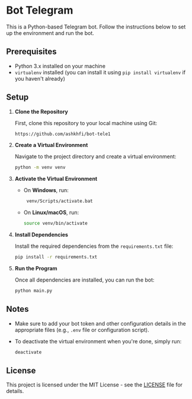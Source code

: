 
# Bot Telegram

This is a Python-based Telegram bot. Follow the instructions below to set up the environment and run the bot.

## Prerequisites

- Python 3.x installed on your machine
- `virtualenv` installed (you can install it using `pip install virtualenv` if you haven't already)

## Setup

1. **Clone the Repository**

   First, clone this repository to your local machine using Git:

   ```bash
   https://github.com/ashkhfi/bot-tele1
   ```

2. **Create a Virtual Environment**

   Navigate to the project directory and create a virtual environment:

   ```bash
   python -m venv venv

   ```

3. **Activate the Virtual Environment**

   - On **Windows**, run:

     ```bash
      venv/Scripts/activate.bat
     ```

   - On **Linux/macOS**, run:

     ```bash
     source venv/bin/activate
     ```

4. **Install Dependencies**

   Install the required dependencies from the `requirements.txt` file:

   ```bash
   pip install -r requirements.txt
   ```

5. **Run the Program**

   Once all dependencies are installed, you can run the bot:

   ```bash
   python main.py
   ```

## Notes

- Make sure to add your bot token and other configuration details in the appropriate files (e.g., `.env` file or configuration script).
- To deactivate the virtual environment when you're done, simply run:

   ```bash
   deactivate
   ```

## License

This project is licensed under the MIT License - see the [LICENSE](LICENSE) file for details.
